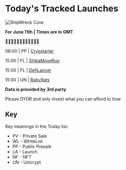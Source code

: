 
# Today's Tracked Launches

![ShipWreck Cove](https://files.catbox.moe/24q2m5.jpg) 

**For June 11th | Times are in GMT**

🏴‍☠️🏴‍☠️🏴‍☠️🏴‍☠️🏴‍☠️🏴‍☠️


08:00 | PP |  [Crypstarter](https://t.me/crypstarter)

15:00 | FL |  [ShibaMoveRun](https://t.me/ShibaMoveRun)

15:00 | FL |  [DefiLancer](https://t.me/defilancertoken)

15:00 | UN |  [BabyRats](https://t.me/babyratscoin)

**Data is provided by 3rd party**

Please DYOR and only invest what you can afford to lose

## Key
Key meanings in the Today list:

- PV - Private Sale
- WL - WhiteList
- PP - Public Presale
- LA - Launch
- NF - NFT
- UN - Unicrypt